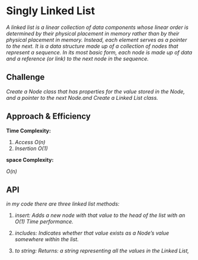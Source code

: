 # Singly Linked List

*A linked list is a linear collection of data components whose linear order is determined by their physical placement in memory rather than by their physical placement in memory. Instead, each element serves as a pointer to the next. It is a data structure made up of a collection of nodes that represent a sequence. In its most basic form, each node is made up of data and a reference (or link) to the next node in the sequence.*

## Challenge
*Create a Node class that has properties for the value stored in the Node, and a pointer to the next Node.and Create a Linked List class.*

## Approach & Efficiency

**Time Complexity:** 

1. *Access O(n)*
2. *Insertion O(1)*

**space Complexity:** 

*O(n)*

## API
 *in my code there are three linked list methods:*

 1. *insert: Adds a new node with that value to the head of the list with an O(1) Time performance.*
 2. *includes: Indicates whether that value exists as a Node’s value somewhere within the list.*

 3. *to string: Returns: a string representing all the values in the Linked List,*